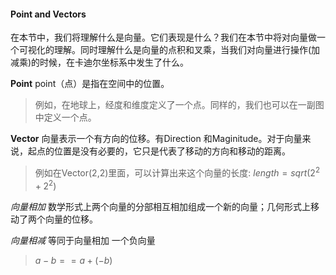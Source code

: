 #### Point and Vectors
在本节中，我们将理解什么是向量。它们表现是什么？我们在本节中将对向量做一个可视化的理解。同时理解什么是向量的点积和叉乘，当我们对向量进行操作(加减乘)的时候，在卡迪尔坐标系中发生了什么。

**Point**
point（点）是指在空间中的位置。
>例如，在地球上，经度和维度定义了一个点。同样的，我们也可以在一副图中定义一个点。

**Vector**
向量表示一个有方向的位移。有Direction 和Maginitude。对于向量来说，起点的位置是没有必要的，它只是代表了移动的方向和移动的距离。
>例如在Vector(2,2)里面，可以计算出来这个向量的长度:
$length = sqrt(2^2+2^2)$

*向量相加*
数学形式上两个向量的分部相互相加组成一个新的向量；几何形式上移动了两个向量的位移。

*向量相减*
等同于向量相加 一个负向量
>$a-b == a + (-b)$